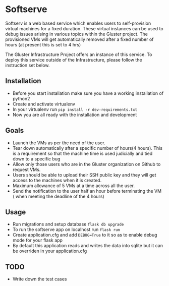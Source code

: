 # Softserve
Softserv is a web based service which enables users to self-provision virtual machines for a fixed duration. These virtual instances can be used to debug issues arising in various topics within the Gluster project. The provisioned VMs will get automatically removed after a fixed number of hours (at present this is set to 4 hrs)

The Gluster Infrastructure Project offers an instance of this service. To deploy this service outside of the Infrastructure, please follow the instruction set below.

## Installation
* Before you start installation make sure you have a working installation of python2
* Create and activate virtualenv
* In your virtualenv run ```pip install -r dev-requirements.txt```
* Now you are all ready with the installation and development

## Goals
* Launch the VMs as per the need of the user.
* Tear down automatically after a specific number of hours(4 hours). This is a requirement so that the machine time is used judicially and tied down to a specific bug
* Allow only those users who are in the Gluster organization on Github to request VMs.
* Users should be able to upload their SSH public key and they will get access to the machines when it is created.
* Maximum allowance of 5 VMs at a time across all the user.
* Send the notification to the user half an hour before terminating the VM ( when meeting the deadline of the 4 hours)

## Usage
* Run migrations and setup database `flask db upgrade`
* To run the softserve app on localhost run `flask run`
* Create application.cfg and add `DEBUG=True` to it so as to enable debug mode for your flask app
* By default this application reads and writes the data into sqlite but it can be overriden in your application.cfg

## TODO
* Write down the test cases
